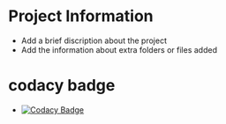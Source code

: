 # Project Information

* Add a brief discription about the project
* Add the information about extra folders or files added
# codacy badge

* [![Codacy Badge](https://app.codacy.com/project/badge/Grade/5c312e904c2143a99193df4b94a67721)](https://www.codacy.com/gh/Arjun11210829/M1_ElectronicHelper/dashboard?utm_source=github.com&amp;utm_medium=referral&amp;utm_content=Arjun11210829/M1_ElectronicHelper&amp;utm_campaign=Badge_Grade)
